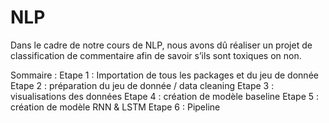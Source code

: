 # NLP
Dans le cadre de notre cours de NLP, nous avons dû réaliser un projet de classification de commentaire afin de savoir s’ils sont toxiques on non.

Sommaire :
Etape 1 : Importation de tous les packages et du jeu de donnée
Etape 2 : préparation du jeu de donnée / data cleaning
Etape 3 : visualisations des données
Etape 4 : création de modèle baseline
Etape 5 : création de modèle RNN & LSTM
Etape 6 : Pipeline


